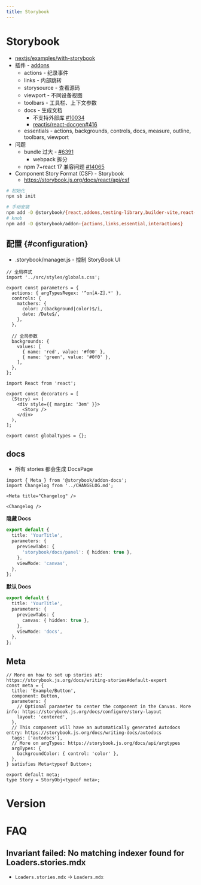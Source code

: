 ```yaml
---
title: Storybook
---
```


# Storybook

- [nextjs/examples/with-storybook](https://github.com/zeit/next.js/tree/canary/examples/with-storybook)
- 插件 - [addons](https://github.com/storybookjs/storybook/tree/next/addons)
  - actions - 纪录事件
  - links - 内部跳转
  - storysource - 查看源码
  - viewport - 不同设备视图
  - toolbars - 工具栏、上下文参数
  - docs - 生成文档
    - 不支持外部库 [#10034](https://github.com/storybookjs/storybook/issues/10034)
    - [reactjs/react-docgen#416](https://github.com/reactjs/react-docgen/issues/416)
  - essentials - actions, backgrounds, controls, docs, measure, outline, toolbars, viewport
- 问题
  - bundle 过大 - [#6391](https://github.com/storybookjs/storybook/issues/6391#issuecomment-530262331)
    - webpack 拆分
  - npm 7+react 17 兼容问题 [#14065](https://github.com/storybookjs/storybook/issues/14065)
- Component Story Format (CSF) - Storybook
  - https://storybook.js.org/docs/react/api/csf

```bash
# 初始化
npx sb init

# 手动安装
npm add -D @storybook/{react,addons,testing-library,builder-vite,react-vite}
# knob
npm add -D @storybook/addon-{actions,links,essential,interactions}
```

## 配置 {#configuration}

- .storybook/manager.js - 控制 StoryBook UI

```tsx title=".storybook/preview.js"
// 全局样式
import '../src/styles/globals.css';

export const parameters = {
  actions: { argTypesRegex: '^on[A-Z].*' },
  controls: {
    matchers: {
      color: /(background|color)$/i,
      date: /Date$/,
    },
  },

  // 全局参数
  backgrounds: {
    values: [
      { name: 'red', value: '#f00' },
      { name: 'green', value: '#0f0' },
    ],
  },
};

import React from 'react';

export const decorators = [
  (Story) => (
    <div style={{ margin: '3em' }}>
      <Story />
    </div>
  ),
];

export const globalTypes = {};
```

## docs

- 所有 stories 都会生成 DocsPage

```tsx
import { Meta } from '@storybook/addon-docs';
import Changelog from '../CHANGELOG.md';

<Meta title="Changelog" />

<Changelog />
```

**隐藏 Docs**

```ts
export default {
  title: 'YourTitle',
  parameters: {
    previewTabs: {
      'storybook/docs/panel': { hidden: true },
    },
    viewMode: 'canvas',
  },
};
```

**默认 Docs**

```ts
export default {
  title: 'YourTitle',
  parameters: {
    previewTabs: {
      canvas: { hidden: true },
    },
    viewMode: 'docs',
  },
};
```


## Meta

```tsx
// More on how to set up stories at: https://storybook.js.org/docs/writing-stories#default-export
const meta = {
  title: 'Example/Button',
  component: Button,
  parameters: {
    // Optional parameter to center the component in the Canvas. More info: https://storybook.js.org/docs/configure/story-layout
    layout: 'centered',
  },
  // This component will have an automatically generated Autodocs entry: https://storybook.js.org/docs/writing-docs/autodocs
  tags: ['autodocs'],
  // More on argTypes: https://storybook.js.org/docs/api/argtypes
  argTypes: {
    backgroundColor: { control: 'color' },
  },
} satisfies Meta<typeof Button>;

export default meta;
type Story = StoryObj<typeof meta>;
```

# Version

# FAQ

## Invariant failed: No matching indexer found for Loaders.stories.mdx

- `Loaders.stories.mdx` -> `Loaders.mdx`
